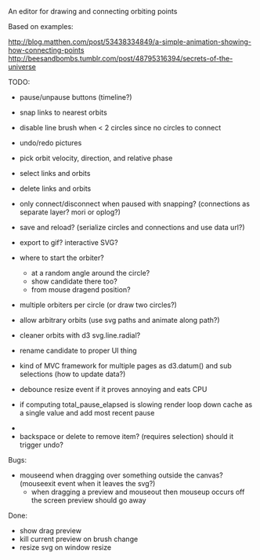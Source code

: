 An editor for drawing and connecting orbiting points

Based on examples:

http://blog.matthen.com/post/53438334849/a-simple-animation-showing-how-connecting-points
http://beesandbombs.tumblr.com/post/48795316394/secrets-of-the-universe

TODO:

* pause/unpause buttons (timeline?)
* snap links to nearest orbits
* disable line brush when < 2 circles since no circles to connect
* undo/redo pictures
* pick orbit velocity, direction, and relative phase
* select links and orbits
* delete links and orbits

* only connect/disconnect when paused with snapping? (connections as separate layer? mori or oplog?)
* save and reload? (serialize circles and connections and use data url?)
* export to gif? interactive SVG?
* where to start the orbiter?
  * at a random angle around the circle?
  * show candidate there too?
  * from mouse dragend position?
* multiple orbiters per circle (or draw two circles?)
* allow arbitrary orbits (use svg paths and animate along path?)
* cleaner orbits with d3 svg.line.radial?
* rename candidate to proper UI thing
* kind of MVC framework for multiple pages as d3.datum() and sub selections (how to update data?)
* debounce resize event if it proves annoying and eats CPU
* if computing total_pause_elapsed is slowing render loop down cache as a single value and add most recent pause
* <li><a>backspace or delete to remove item? (requires selection) should it trigger undo?

Bugs:

* mouseend when dragging over something outside the canvas? (mouseexit event when it leaves the svg?)
  * when dragging a preview and mouseout then mouseup occurs off the screen preview should go away


Done:
* show drag preview
* kill current preview on brush change
* resize svg on window resize
